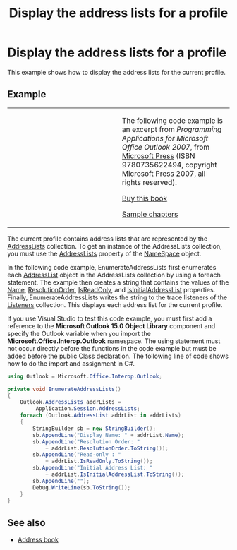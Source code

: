 ﻿---
title: Display the address lists for a profile
TOCTitle: Display the address lists for a profile
ms:assetid: ced8230b-110b-4ccb-a699-588798144154
ms:mtpsurl: https://msdn.microsoft.com/en-us/library/Ff184643(v=office.15)
ms:contentKeyID: 55119802
ms.date: 07/24/2014
mtps_version: v=office.15


---

# Display the address lists for a profile

This example shows how to display the address lists for the current profile.

## Example

<table>
<colgroup>
<col style="width: 50%" />
<col style="width: 50%" />
</colgroup>
<tbody>
<tr class="odd">
<td><p></p></td>
<td><p>The following code example is an excerpt from <em>Programming Applications for Microsoft Office Outlook 2007</em>, from <a href="http://www.microsoft.com/learning/books/default.mspx">Microsoft Press</a> (ISBN 9780735622494, copyright Microsoft Press 2007, all rights reserved).</p>
<p><a href="http://www.amazon.com/gp/product/0735622493?ie=utf8%26tag=msmsdn-20%26linkcode=as2%26camp=1789%26creative=9325%26creativeasin=0735622493">Buy this book</a></p>
<p><a href="https://msdn.microsoft.com/en-us/library/cc513844(v=office.15)">Sample chapters</a></p></td>
</tr>
</tbody>
</table>


The current profile contains address lists that are represented by the [AddressLists](https://msdn.microsoft.com/en-us/library/bb611894\(v=office.15\)) collection. To get an instance of the AddressLists collection, you must use the [AddressLists](https://msdn.microsoft.com/en-us/library/bb624048\(v=office.15\)) property of the [NameSpace](https://msdn.microsoft.com/en-us/library/bb645857\(v=office.15\)) object.

In the following code example, EnumerateAddressLists first enumerates each [AddressList](https://msdn.microsoft.com/en-us/library/bb623538\(v=office.15\)) object in the AddressLists collection by using a foreach statement. The example then creates a string that contains the values of the [Name](https://msdn.microsoft.com/en-us/library/bb609849\(v=office.15\)), [ResolutionOrder](https://msdn.microsoft.com/en-us/library/bb646853\(v=office.15\)), [IsReadOnly](https://msdn.microsoft.com/en-us/library/bb612676\(v=office.15\)), and [IsInitialAddressList](https://msdn.microsoft.com/en-us/library/bb646646\(v=office.15\)) properties. Finally, EnumerateAddressLists writes the string to the trace listeners of the [Listeners](http://msdn.microsoft.com/en-us/library/system.diagnostics.debug.listeners.aspx) collection. This displays each address list for the current profile.

If you use Visual Studio to test this code example, you must first add a reference to the **Microsoft Outlook 15.0 Object Library** component and specify the Outlook variable when you import the **Microsoft.Office.Interop.Outlook** namespace. The using statement must not occur directly before the functions in the code example but must be added before the public Class declaration. The following line of code shows how to do the import and assignment in C\#.

```csharp
using Outlook = Microsoft.Office.Interop.Outlook;
```

```csharp
private void EnumerateAddressLists()
{
    Outlook.AddressLists addrLists =
         Application.Session.AddressLists;
    foreach (Outlook.AddressList addrList in addrLists)
    {
        StringBuilder sb = new StringBuilder();
        sb.AppendLine("Display Name: " + addrList.Name);
        sb.AppendLine("Resolution Order: "
            + addrList.ResolutionOrder.ToString());
        sb.AppendLine("Read-only : "
            + addrList.IsReadOnly.ToString());
        sb.AppendLine("Initial Address List: "
            + addrList.IsInitialAddressList.ToString());
        sb.AppendLine("");
        Debug.WriteLine(sb.ToString());
    }
}
```

## See also

- [Address book](address-book.md)

